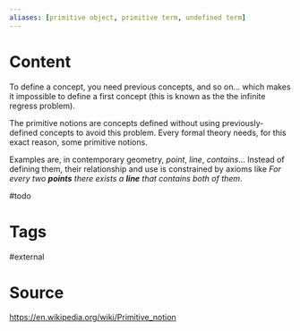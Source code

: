 ```yaml
---
aliases: [primitive object, primitive term, undefined term]
---
```

# Content
To define a concept, you need previous concepts, and so on... which makes it impossible to define a first concept (this is known as the the infinite regress problem).

The primitive notions are concepts defined without using previously-defined concepts to avoid this problem. Every formal theory needs, for this exact reason, some primitive notions.

Examples are, in contemporary geometry, *point*, *line*, *contains*... Instead of defining them, their relationship and use is constrained by axioms like *For every two **points** there exists a **line** that contains both of them*.


#todo

# Tags
#external 

# Source
https://en.wikipedia.org/wiki/Primitive_notion